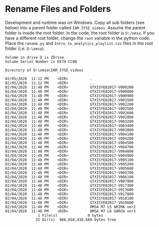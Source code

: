 # Rename Files and Folders

Development and runtime was on Windows. Copy all sub folders (see below) into a parent folder called `IAM_IYSE_videos`.
Assume the parent folder is inside the root folder. In the code, the root folder is `D:/omsa`. If you have a different
root folder, change the `root` variable in the python code. Place the `rename.py` and `Intro_to_analytics_playlist.csv`
files in the root folder (i.e. `D:\omsa`).

```
Volume in drive D is ZDrive
Volume Serial Number is EE79-CC8B

Directory of D:\omsa\IAM_IYSE_videos

02/05/2020  11:12 PM    <DIR>          .
02/05/2020  11:12 PM    <DIR>          ..
02/04/2020  11:48 PM    <DIR>          GTXISYE82017-V000200
02/04/2020  11:48 PM    <DIR>          GTXISYE82017-V000800
02/04/2020  11:48 PM    <DIR>          GTXISYE82017-V000900
02/04/2020  11:48 PM    <DIR>          GTXISYE82017-V001500
02/04/2020  11:48 PM    <DIR>          GTXISYE82017-V002200
02/04/2020  11:48 PM    <DIR>          GTXISYE82017-V002500
02/04/2020  11:48 PM    <DIR>          GTXISYE82017-V002600
02/04/2020  11:48 PM    <DIR>          GTXISYE82017-V002800
02/04/2020  11:48 PM    <DIR>          GTXISYE82017-V003200
02/04/2020  11:48 PM    <DIR>          GTXISYE82017-V003400
02/04/2020  11:48 PM    <DIR>          GTXISYE82017-V003800
02/04/2020  11:48 PM    <DIR>          GTXISYE82017-V004100
02/04/2020  11:48 PM    <DIR>          GTXISYE82017-V004200
02/04/2020  11:48 PM    <DIR>          GTXISYE82017-V004500
02/04/2020  11:48 PM    <DIR>          GTXISYE82017-V004700
02/04/2020  11:48 PM    <DIR>          GTXISYE82017-V004800
02/04/2020  11:48 PM    <DIR>          GTXISYE82017-V004900
02/04/2020  11:48 PM    <DIR>          GTXISYE82017-V005100
02/04/2020  11:48 PM    <DIR>          GTXISYE82017-V005200
02/04/2020  11:48 PM    <DIR>          GTXISYE82017-V005600
02/04/2020  11:48 PM    <DIR>          GTXISYE82017-V005700
02/04/2020  11:48 PM    <DIR>          GTXISYE82017-V006100
02/04/2020  11:48 PM    <DIR>          GTXISYE82017-V007900
02/04/2020  11:48 PM    <DIR>          GTXISYE82017-V017300
02/04/2020  11:48 PM    <DIR>          GTXISYE82017-V017600
02/04/2020  11:48 PM    <DIR>          GTXISYE82017-V017800
02/04/2020  11:48 PM    <DIR>          GTXISYE82017-V018100
02/04/2020  11:48 PM    <DIR>          GTXISYE82017-V018600
02/04/2020  11:48 PM    <DIR>          OMSA M7 L5 ARIMA ver2
02/04/2020  11:48 PM    <DIR>          OMSA M7 L6 GARCH ver3
               1 File(s)              0 bytes
              32 Dir(s)  866,658,418,688 bytes free
```
             
